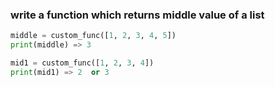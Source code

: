 ### write a function which returns middle value of a list

```python
middle = custom_func([1, 2, 3, 4, 5])
print(middle) => 3

mid1 = custom_func([1, 2, 3, 4])
print(mid1) => 2  or 3
```